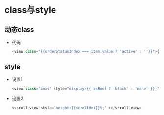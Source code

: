 # class与style

## 动态class

  - 代码

    ```javascript
    <view class="{{orderStatusIndex === item.value ? 'active' : ''}}">{{ item.key }}</view>
    ```

## style

  - 设置1

    ```javascript
    <view class="boxs" style="display:{{ isBool ? 'block' : 'none' }};"></view>
    ```

  - 设置2

    ```javascript
    <scroll-view style="height:{{scrollHei}}%;" ></scroll-view>
    ```
